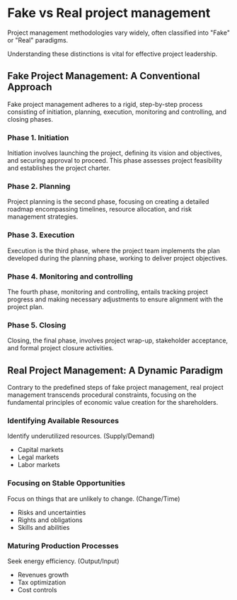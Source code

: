 # Fake vs Real project management

Project management methodologies vary widely, often classified into "Fake" or "Real" paradigms.

Understanding these distinctions is vital for effective project leadership.

## Fake Project Management: A Conventional Approach

Fake project management adheres to a rigid, step-by-step process consisting of initiation, planning, execution, monitoring and controlling, and closing phases.

### Phase 1. Initiation

Initiation involves launching the project, defining its vision and objectives, and securing approval to proceed. This phase assesses project feasibility and establishes the project charter.

### Phase 2. Planning

Project planning is the second phase, focusing on creating a detailed roadmap encompassing timelines, resource allocation, and risk management strategies.

### Phase 3. Execution

Execution is the third phase, where the project team implements the plan developed during the planning phase, working to deliver project objectives.

### Phase 4. Monitoring and controlling

The fourth phase, monitoring and controlling, entails tracking project progress and making necessary adjustments to ensure alignment with the project plan.

### Phase 5. Closing

Closing, the final phase, involves project wrap-up, stakeholder acceptance, and formal project closure activities.

## Real Project Management: A Dynamic Paradigm

Contrary to the predefined steps of fake project management, real project management transcends procedural constraints, focusing on the fundamental principles of economic value creation for the shareholders.

### Identifying Available Resources

Identify underutilized resources. (Supply/Demand)

- Capital markets
- Legal markets
- Labor markets

### Focusing on Stable Opportunities

Focus on things that are unlikely to change. (Change/Time)

- Risks and uncertainties
- Rights and obligations
- Skills and abilities

### Maturing Production Processes

Seek energy efficiency. (Output/Input)

- Revenues growth
- Tax optimization
- Cost controls
